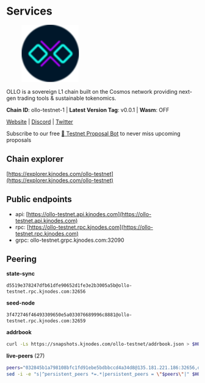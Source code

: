 # Services

<figure><img src="https://raw.githubusercontent.com/kj89/cosmos-images/main/logos/ollo.png" width="150" alt=""><figcaption></figcaption></figure>

OLLO is a sovereign L1 chain built on the Cosmos network providing  next-gen trading tools & sustainable tokenomics.

**Chain ID**: ollo-testnet-1 | **Latest Version Tag**: v0.0.1 | **Wasm**: OFF

[Website](https://www.ollostation.zone) | [Discord](https://discord.com/invite/GxBqZ9mSSm) | [Twitter](https://twitter.com/OLLOStation)



Subscribe to our free [🤖 Testnet Proposal Bot](https://t.me/kjnodes_testnet_proposal_bot) to never miss upcoming proposals


## Chain explorer
[https://explorer.kjnodes.com/ollo-testnet](https://explorer.kjnodes.com/ollo-testnet)

## Public endpoints

* api: [https://ollo-testnet.api.kjnodes.com](https://ollo-testnet.api.kjnodes.com)
* rpc: [https://ollo-testnet.rpc.kjnodes.com](https://ollo-testnet.rpc.kjnodes.com)
* grpc: ollo-testnet.grpc.kjnodes.com:32090

## Peering

**state-sync**

```text
d5519e378247dfb61dfe90652d1fe3e2b3005a5b@ollo-testnet.rpc.kjnodes.com:32656
```

**seed-node**

```text
3f472746f46493309650e5a033076689996c8881@ollo-testnet.rpc.kjnodes.com:32659
```

**addrbook**
```bash
curl -Ls https://snapshots.kjnodes.com/ollo-testnet/addrbook.json > $HOME/.ollo/config/addrbook.json
```

**live-peers** (27)
```bash
peers="032845b1a798108bfc1fd91ebe5bdbbccd4a34d8@135.181.221.186:32656,dd577d8f2e997d7e70495640aff124ddb70d1a21@95.217.192.222:26656,d5519e378247dfb61dfe90652d1fe3e2b3005a5b@65.109.68.190:32656,da8d3ca8e1c147f0037b1c43ad3de7174f5ec1b7@209.145.59.224:26656,47655c33bdecae7f449301197d8b951a97e1b680@89.58.59.75:26656,dba5e8b41c4e369418f83a449966e4eb7ca05cd4@65.109.23.114:18156,2a8f0fada8b8b71b8154cf30ce44aebea1b5fe3d@162.19.238.122:26656,3ea40f63890f10272201edf96d2a49e197e52091@65.108.105.48:18156,d94c9bf688c921319bf3747e41cc6bafd589ffde@65.21.134.243:26677,69d2c02f413bea1376f5398646f0c2ce0f82d62e@141.94.73.93:26656,9865c6e15faced6643adc228e3a59744e1b4e277@116.203.29.162:46656,4b73754c2c10d523ffd43ca95d9cb6e0ad8204a4@5.189.148.147:26656,42beefd08b5f8580177d1506220db3a548090262@65.108.195.29:26116,125b0e30f00df3ff2ee7b29b7992ed888998ad31@65.109.28.177:47656,15bcdea616c717eb4356e125d4f631aaa596dfd5@65.108.77.106:26929,d14b740968d24aa5c31ade7dbda2b1204c40f24c@65.109.52.156:46656,742d7dccc98ccc2b30abb6ea172fc2175782db50@148.251.91.185:26656,60a8fdd419c20f509cf590a10978827bcf1cf25c@161.97.99.251:11656,a487497f2c80b53fa0908ce072a94a99be698b6b@142.132.162.28:46656,e53eedfc4c5c4487e1fba7f3b97de6aadfca8cea@5.161.179.64:26656,b5f55cfc7b4d19f2dd3cdc71795f5a81e2c67f96@38.242.232.72:26656,1e5d9db4138ed31ecf81b09365230d33360f8cde@65.109.81.119:32656,e2d59891f1aed38fe8884c63e0bb00f8ddc41b6f@5.78.46.66:26656,5c2a752c9b1952dbed075c56c600c3a79b58c395@195.3.220.135:27006,d6c5ff021b091a1fd93b9f811cf7fca0d31e8510@65.108.238.61:46656,cadc2b601a188aedbe4156a6eb5a81e00770bcfc@65.108.219.110:26656,cba0eacc21eaddadc8903d503b1db12dd002fd0f@65.108.226.183:18156"
sed -i -e "s|^persistent_peers *=.*|persistent_peers = \"$peers\"|" $HOME/.ollo/config/config.toml
```
